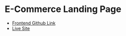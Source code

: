 # E-Commerce Landing Page

- [Frontend Github Link](https://github.com/Aravinthan333/E-CommerceLandingPageFrontend)
- [Live Site](https://e-commerce-landingpage-01.netlify.app/)
